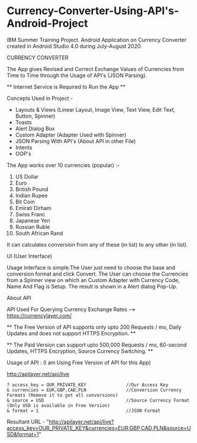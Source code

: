 # Currency-Converter-Using-API's-Android-Project
IBM Summer Training Project. Android Application on Currency Converter created in Android Studio 4.0 during July-August 2020.

CURRENCY CONVERTER

The App gives Revised and Correct Exchange Values of Currencies from Time to Time through the Usage of API's (JSON Parsing).

** Internet Service is Required to Run the App **

Concepts Used in Project -

  * Layouts & Views (Linear Layout, Image View, Text View, Edit Text, Button, Spinner)
  * Toasts
  * Alert Dialog Box
  * Custom Adapter (Adapter Used with Spinner)
  * JSON Parsing With API's (About API in other File)
  * Intents
  * OOP's

The App works over 10 currencies (popular) :-

  1. US Dollar
  2. Euro
  3. British Pound
  4. Indian Rupee
  5. Bit Coin
  6. Emirati Dirham
  7. Swiss Franc
  8. Japanese Yen
  9. Russian Ruble
  10. South African Rand

It can calculates conversion from any of these (in list) to any other (in list).

UI (User Interface)

Usage Interface is simple.The User just need to choose the base and conversion format and click Convert.
The User can choose the Currencies from a Spinner view on which an Custom Adapter with Currency Code, Name And Flag is Setup.
The result is shown in a Alert dialog Pop-Up.

About API 

API Used For Querying Currency Exchange Rates
--> https://currencylayer.com/

** The Free Version of API supports only upto 200 Requests / mo, Daily Updates and does not support HTTPS Encryption. **

** The Paid Version can support upto 500,000 Requests / mo, 60-second Updates, HTTPS Encryption, Source Currency Switching. **

Usage of API : (I am Using Free Version of API for this App)

http://apilayer.net/api/live

    ? access_key = OUR_PRIVATE_KEY               //Our Access Key
    & currencies = EUR,GBP,CAD,PLN               //Conversion Currency Formats (Remove it to get all conversions)
    & source = USD                               //Source Currency Format (Only USD is available in Free Version)
    & format = 1                                 //JSON Format

Resultant URL - "http://apilayer.net/api/live?access_key=OUR_PRIVATE_KEY&currencies=EUR,GBP,CAD,PLN&source=USD&format=1"
